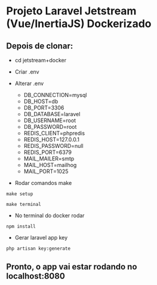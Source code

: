 # Projeto Laravel Jetstream (Vue/InertiaJS) Dockerizado

## Depois de clonar:

+ cd jetstream+docker
+ Criar .env

+ Alterar .env
    + DB_CONNECTION=mysql
    + DB_HOST=db
    + DB_PORT=3306
    + DB_DATABASE=laravel
    + DB_USERNAME=root
    + DB_PASSWORD=root
    + REDIS_CLIENT=phpredis
    + REDIS_HOST=127.0.0.1
    + REDIS_PASSWORD=null
    + REDIS_PORT=6379
    + MAIL_MAILER=smtp
    + MAIL_HOST=mailhog
    + MAIL_PORT=1025

+ Rodar comandos make

`make setup`

`make terminal`

+ No terminal do docker rodar

`npm install`

+ Gerar laravel app key

`php artisan key:generate`

## Pronto, o app vai estar rodando no localhost:8080
